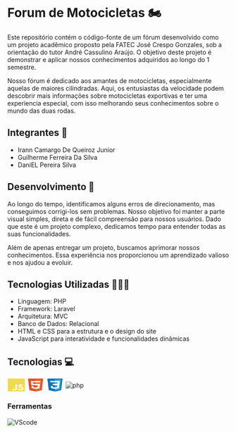 # Forum de Motocicletas 🏍️


Este repositório contém o código-fonte de um fórum desenvolvido como um projeto acadêmico proposto pela FATEC José Crespo Gonzales, sob a orientação do tutor André Cassulino Araújo. O objetivo deste projeto é demonstrar e aplicar nossos conhecimentos adquiridos ao longo do 1 semestre.

Nosso fórum é dedicado aos amantes de motocicletas, especialmente aquelas de maiores cilindradas. Aqui, os entusiastas da velocidade podem descobrir mais informações sobre motocicletas exportivas e ter uma experiencia especial, com isso melhorando seus conhecimentos sobre o mundo das duas rodas.


## Integrantes  👥 
- Irann Camargo De Queiroz Junior
- Guilherme Ferreira Da Silva
- DaniEL Pereira Silva

## Desenvolvimento 🔧

Ao longo do tempo, identificamos alguns erros de direcionamento, mas conseguimos corrigi-los sem problemas. Nosso objetivo foi manter a parte visual simples, direta e de fácil compreensão para nossos usuários. Dado que este é um projeto complexo, dedicamos tempo para entender todas as suas funcionalidades.

Além de apenas entregar um projeto, buscamos aprimorar nossos conhecimentos. Essa experiência nos proporcionou um aprendizado valioso e nos ajudou a evoluir.

## Tecnologias Utilizadas 👨🏼‍💻
- Linguagem: PHP
- Framework: Laravel
- Arquitetura: MVC
- Banco de Dados: Relacional
- HTML e CSS para a estrutura e o design do site
- JavaScript para interatividade e funcionalidades dinâmicas


## Tecnologias 💻 
<p align="left">
 <div style="flex-basis: 48%;">
    <img align="center" alt="Js" height="30" width="40" src="https://raw.githubusercontent.com/devicons/devicon/master/icons/javascript/javascript-plain.svg">
    <img align="center" alt="HTML" height="30" width="40" src="https://raw.githubusercontent.com/devicons/devicon/master/icons/html5/html5-original.svg">
    <img align="center" alt="CSS" height="30" width="40" src="https://raw.githubusercontent.com/devicons/devicon/master/icons/css3/css3-original.svg">
    <img align="center" alt="php" height="30" width="40" src="https://cdn.jsdelivr.net/gh/devicons/devicon/icons/php/php-original.svg">
  </div>

  <h3>Ferramentas</h3>
   <img align="center" alt="VScode" height="30" width="40" src="https://cdn.jsdelivr.net/gh/devicons/devicon/icons/vscode/vscode-original.svg">
